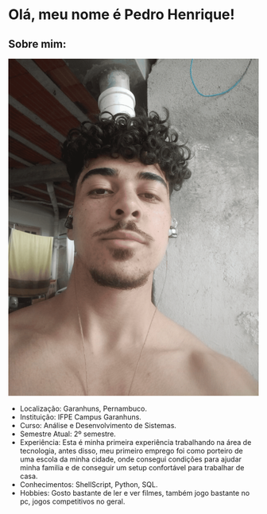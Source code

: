 # Olá, meu nome é Pedro Henrique!

## Sobre mim:
![minha foto](Eu.png)

* Localização: Garanhuns, Pernambuco.
* Instituição: IFPE Campus Garanhuns.
* Curso: Análise e Desenvolvimento de Sistemas.
* Semestre Atual: 2º semestre.
* Experiência: Esta é minha primeira experiência trabalhando na área de tecnologia, antes disso, meu primeiro emprego foi como porteiro de uma escola da minha cidade, onde consegui condições para ajudar minha familia e de conseguir um setup confortável para trabalhar de casa.
* Conhecimentos: ShellScript, Python, SQL. 
* Hobbies: Gosto bastante de ler e ver filmes, também jogo bastante no pc, jogos competitivos no geral.


